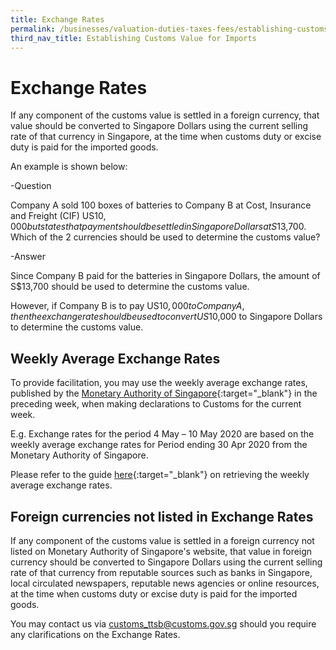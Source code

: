 ```yaml
---
title: Exchange Rates
permalink: /businesses/valuation-duties-taxes-fees/establishing-customs-value-for-imports/customs-exchange-rates
third_nav_title: Establishing Customs Value for Imports
---
```


# Exchange Rates

If any component of the customs value is settled in a foreign currency, that value should be converted to Singapore Dollars using the current selling rate of that currency in Singapore, at the time when customs duty or excise duty is paid for the imported goods.

An example is shown below:

-Question

Company A sold 100 boxes of batteries to Company B at Cost, Insurance and Freight (CIF) US$10,000 but states that payment should be     settled in Singapore Dollars at S$13,700. Which of the 2 currencies should be used to determine the customs value?

-Answer

Since Company B paid for the batteries in Singapore Dollars, the amount of S$13,700 should be used to determine the customs value.

However, if Company B is to pay US$10,000 to Company A, then the exchange rate should be used to convert US$10,000 to Singapore         Dollars to determine the customs value.

## Weekly Average Exchange Rates

To provide facilitation, you may use the weekly average exchange rates, published by the [Monetary Authority of Singapore](https://eservices.mas.gov.sg/Statistics/msb/ExchangeRates.aspx){:target="_blank"} in the preceding week, when making declarations to Customs for the current week.

E.g. Exchange rates for the period 4 May – 10 May 2020 are based on the weekly average exchange rates for Period ending 30 Apr 2020 from the Monetary Authority of Singapore.

Please refer to the guide [here](/documents/businesses/retrieving-weekly-rates-from-mas(1).pdf){:target="_blank"} on retrieving the weekly average exchange rates.

## Foreign currencies not listed in Exchange Rates

If any component of the customs value is settled in a foreign currency not listed on Monetary Authority of Singapore's website, that value in foreign currency should be converted to Singapore Dollars using the current selling rate of that currency from reputable sources such as banks in Singapore, local circulated newspapers, reputable news agencies or online resources, at the time when customs duty or excise duty is paid for the imported goods.

You may contact us via [customs_ttsb@customs.gov.sg](mailto:customs_ttsb@customs.gov.sg) should you require any clarifications on the Exchange Rates.
